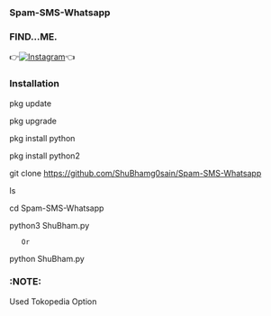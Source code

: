 ### Spam-SMS-Whatsapp



### FIND...ME.


👉[![Instagram](https://img.shields.io/badge/INSTAGRAM-FOLLOW-red?style=for-the-badge&logo=instagram)](https://www.instagram.com/shubhamgosainn/)👈

### Installation

 pkg update
 
 pkg upgrade

 pkg install python

 pkg install python2

 git clone https://github.com/ShuBhamg0sain/Spam-SMS-Whatsapp
 
 ls

 cd Spam-SMS-Whatsapp

 python3 ShuBham.py

       Or 

 python ShuBham.py

### :NOTE:
Used Tokopedia Option 
